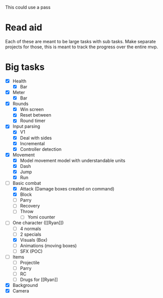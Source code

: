 This could use a pass

# Read aid
Each of these are meant to be large tasks with sub tasks. Make separate projects for those, this is meant to track the progress over the entire mvp.
# Big tasks
- [x] Health
	- [x] Bar
- [x] Meter
	- [x] Bar
- [x] Rounds
	- [x] Win screen
	- [x] Reset between
	- [x] Round timer
- [x] Input parsing
	- [x] V1
	- [x] Deal with sides
	- [x] Incremental
	- [x] Controller detection
- [x] Movement
	- [x] Model movement model with understandable units
	- [x] Dash
	- [x] Jump
	- [x] Run
- [ ] Basic combat
	- [x] Attack (Damage boxes created on command)
	- [x] Block
	- [ ] Parry
	- [ ] Recovery
	- [ ] Throw
		- [ ] Yomi counter
- [ ] One character ([[Ryan]])
	- [ ] 4 normals
	- [ ] 2 specials
	- [x] Visuals (Box)
	- [ ] Animations (moving boxes)
	- [ ] SFX (POC)
- [ ] Items
	- [ ] Projectile
	- [ ] Parry
	- [ ] RC
	- [ ] Drugs for [[Ryan]]
- [x] Background
- [x] Camera
